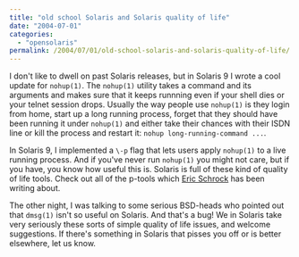 ```yaml
---
title: "old school Solaris and Solaris quality of life"
date: "2004-07-01"
categories:
  - "opensolaris"
permalink: /2004/07/01/old-school-solaris-and-solaris-quality-of-life/
---
```


I don't like to dwell on past Solaris releases, but in Solaris 9 I wrote a cool update for `nohup(1)`. The `nohup(1)` utility takes a command and its arguments and makes sure that it keeps runnning even if your shell dies or your telnet session drops. Usually the way people use `nohup(1)` is they login from home, start up a long running process, forget that they should have been running it under `nohup(1)` and either take their chances with their ISDN line or kill the process and restart it: `nohup long-running-command ...`.

In Solaris 9, I implemented a `\-p` flag that lets users apply `nohup(1)` to a live running process. And if you've never run `nohup(1)` you might not care, but if you have, you know how useful this is. Solaris is full of these kind of quality of life tools. Check out all of the p-tools which [Eric Schrock](http://blogs.sun.com/eschrock) has been writing about.

The other night, I was talking to some serious BSD-heads who pointed out that `dmsg(1)` isn't so useful on Solaris. And that's a bug! We in Solaris take very seriously these sorts of simple quality of life issues, and welcome suggestions. If there's something in Solaris that pisses you off or is better elsewhere, let us know.

